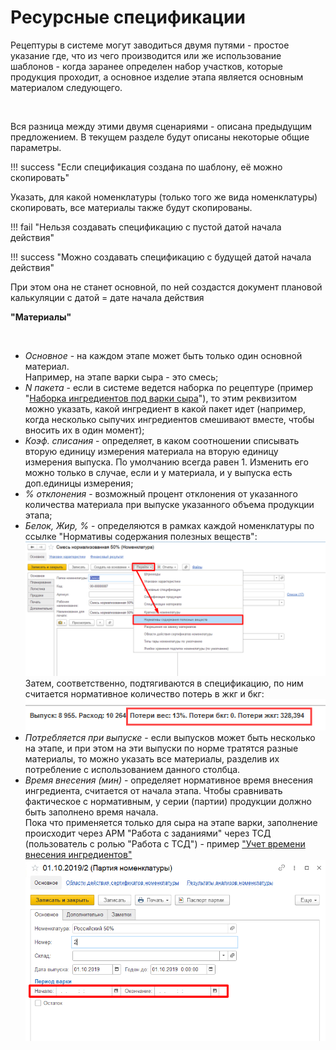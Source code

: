 **Ресурсные спецификации**
==========================

Рецептуры в системе могут заводиться двумя путями - простое указание
где, что из чего производится или же использование шаблонов - когда
заранее определен набор участков, которые продукция проходит, а основное
изделие этапа является основным материалом следующего.

 

Вся разница между этими двумя сценариями - описана предыдущим
предложением. В текущем разделе будут описаны некоторые общие параметры.

!!! success "Если спецификация создана по шаблону, её можно скопировать"

Указать, для какой номенклатуры (только того же вида номенклатуры) скопировать, все материалы также будут скопированы.

!!! fail "Нельзя создавать спецификацию с пустой датой начала действия"

!!! success "Можно создавать спецификацию с будущей датой начала действия" 

При этом она не станет основной, по ней создастся документ плановой калькуляции с датой = дате начала действия



**"Материалы"**

 

-   *Основное* - на каждом этапе может быть только один основной материал.  
    Например, на этапе варки сыра - это смесь;
-   *N пакета* - если в системе ведется наборка по рецептуре (пример "[Наборка ингредиентов под варки
    сыра](../../../SemiHardCheese/CookingCheese/SetIngredients/SetIngredients.md)"), то этим
    реквизитом можно указать, какой ингредиент в какой пакет идет
    (например, когда несколько сыпучих ингредиентов смешивают вместе, чтобы вносить их в один момент);
-   *Коэф. списания* - определяет, в каком соотношении списывать вторую единицу измерения материала на вторую единицу измерения выпуска. По умолчанию всегда равен 1. Изменить его можно только в случае, если и у материала, и у выпуска есть доп.единицы измерения; 
-   *% отклонения* - возможный процент отклонения от указанного количества материала при выпуске указанного объема продукции этапа;
-   *Белок, Жир, %* - определяются в рамках каждой номенклатуры по ссылке "Нормативы содержания полезных веществ":
    ![](ResourceSpecifications.assets/drex_resursnye_spetsifikatsii_1_custom_2.png)
    Затем, соответственно, подтягиваются в спецификацию, по ним
    считается нормативное количество потерь в жкг и бкг:
    ![](ResourceSpecifications.assets/2021-08-02-14-25-46.png)
-   *Потребляется при выпуске* - если выпусков может быть несколько на этапе, и при этом на эти выпуски по норме тратятся разные материалы, то можно указать все материалы, разделив их потребление с использованием данного столбца.
-   *Время внесения (мин)* - определяет нормативное время внесения ингредиента, считается от начала этапа. Чтобы сравнивать фактическое с нормативным, у серии (партии) продукции должно быть заполнено время начала.   
    Пока что применяется только для сыра на этапе варки,
    заполнение происходит через АРМ "Работа с заданиями" через ТСД (пользователь с ролью "Работа с ТСД") - пример ["Учет времени внесения ингредиентов"](../../../SemiHardCheese/CookingCheese/Ingredients/AccountingTSD/AccountingTSD.md)![](ResourceSpecifications.assets/drex_resursnye_spetsifikatsii_1_custom.png)
